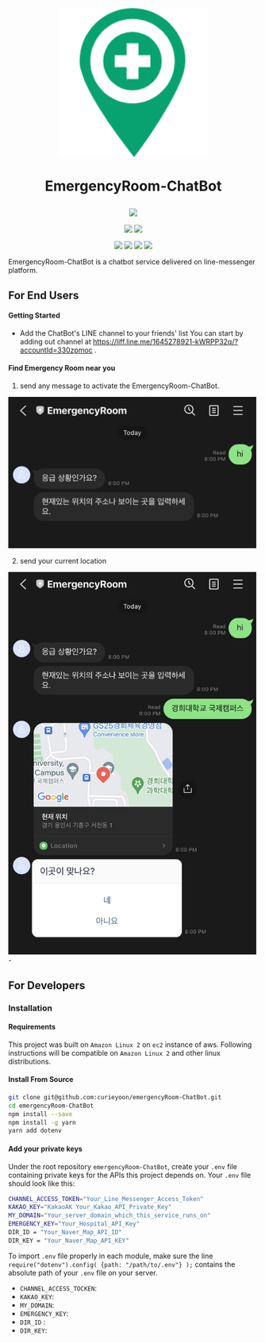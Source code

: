 <br></br>
<p align="center"> <img src="assets/logo.png" alt="2_place" width='300' /></p>

# <p align="center">EmergencyRoom-ChatBot</p>
<p align="center">
<img src='https://img.shields.io/badge/KHU--OSS-Group9-blueviolet' /></p>
<p align="center">
 <img src='https://img.shields.io/badge/Made%20with-JavaScript-1f425f.svg' href='https://www.javascript.com' />  <img src='https://img.shields.io/badge/Made%20with-Express-orange.svg' href='https://www.javascript.com'/> </p>
<p align="center">
 <img src='https://img.shields.io/badge/API-LINE-06c755' href='https://developers.line.biz/en/docs/messaging-api/overview/' />  <img src='https://img.shields.io/badge/API-KAKAO--LOCAL-fee500' href='https://developers.kakao.com/docs/latest/ko/local/commo' />  <img src='https://img.shields.io/badge/API-NAVER--MAP-1ic800' href='https://api.ncloud-docs.com/docs/ai-naver-mapsdirections-driving' />  <img src='https://img.shields.io/badge/API-KR--HOSPITAL-0b70b9' href='https://www.data.go.kr/data/15057684/openapi.do' /> 



</p>
EmergencyRoom-ChatBot is a chatbot service delivered on line-messenger platform.

## For End Users

#### Getting Started
 * Add the ChatBot's LINE channel to your friends' list
You can start by adding out channel at https://liff.line.me/1645278921-kWRPP32q/?accountId=330zpmoc .


#### Find Emergency Room near you
1. send any message to activate the EmergencyRoom-ChatBot.

<img src="assets/1_activate.jpg" alt="1_activate" width="500"/>


2. send your current location

<img src="assets/2_place.jpg" alt="2_place" width="500"/>
-


## For Developers
### Installation

#### Requirements
This project was built on ```Amazon Linux 2``` on ```ec2``` instance of aws. 
Following instructions will be compatible on ```Amazon Linux 2``` and other linux distributions. 

#### Install From Source
```bash
git clone git@github.com:curieyoon/emergencyRoom-ChatBot.git
cd emergencyRoom-ChatBot
npm install --save
npm install -g yarn
yarn add dotenv
```

#### Add your private keys
Under the root repository ```emergencyRoom-ChatBot```, create your ```.env``` file containing private keys for the APIs this project depends on. 
Your ```.env``` file should look like this:
```bash
CHANNEL_ACCESS_TOKEN="Your_Line_Messenger_Access_Token"
KAKAO_KEY="KakaoAK Your_Kakao_API_Private_Key"
MY_DOMAIN="Your_server_domain_which_this_service_runs_on"
EMERGENCY_KEY="Your_Hospital_API_Key"
DIR_ID = "Your_Naver_Map_API_ID"
DIR_KEY = "Your_Naver_Map_API_KEY"
```

To import ```.env``` file properly in each module, make sure the line ```require("dotenv").config( {path: "/path/to/.env"} );``` contains the absolute path of your ```.env``` file on your server.

 * ```CHANNEL_ACCESS_TOCKEN```: 
 * ```KAKAO_KEY```:
 * ```MY_DOMAIN```:
 * ```EMERGENCY_KEY```:
 * ```DIR_ID``` :
 * ```DIR_KEY```:

